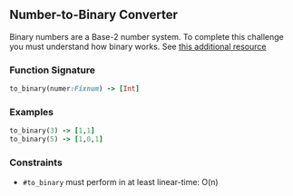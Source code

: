 ## Number-to-Binary Converter

Binary numbers are a Base-2 number system. To complete this challenge you must understand how binary works. See [this additional resource](https://www.youtube.com/watch?v=b6vHZ95XDwU)

### Function Signature

```ruby
to_binary(numer:Fixnum) -> [Int]
```

### Examples

```ruby
to_binary(3) -> [1,1]
to_binary(5) -> [1,0,1]
```

### Constraints

- `#to_binary` must perform in at least linear-time: O(n)

